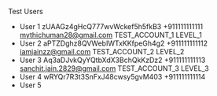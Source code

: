 Test Users
- User 1 zUAAGz4gHcQ777wvWckef5h5fkB3 +911111111111 mythichuman28@gmail.com     TEST_ACCOUNT_1 LEVEL_1
- User 2 aPTZDghz8QVWebIWTxKKfpeGh4g2 +911111111112 iamjainzz@gmail.com         TEST_ACCOUNT_2 LEVEL_2
- User 3 Aq3aDJvkQyYQtbXdX3BchQkKzDz2 +911111111113 sanchit.jain.2829@gmail.com TEST_ACCOUNT_3 LEVEL_3
- User 4 wRYQr7R3t3SnFxJ48cwsy5gvM403 +911111111114
- User 5